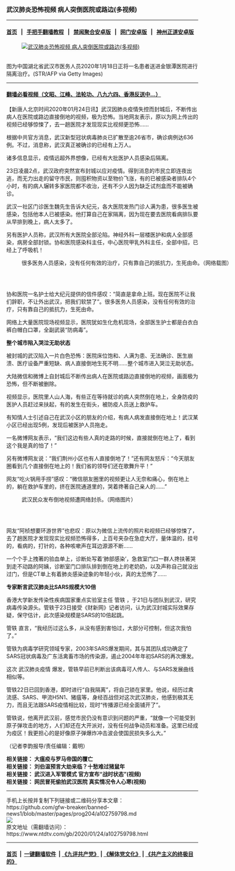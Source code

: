 ### 武汉肺炎恐怖视频 病人突倒医院或路边(多视频)
------------------------

#### [首页](https://github.com/gfw-breaker/banned-news1/blob/master/README.md) &nbsp;&nbsp;|&nbsp;&nbsp; [手把手翻墙教程](https://github.com/gfw-breaker/guides/wiki) &nbsp;&nbsp;|&nbsp;&nbsp; [禁闻聚合安卓版](https://github.com/gfw-breaker/bn-android) &nbsp;&nbsp;|&nbsp;&nbsp; [网门安卓版](https://github.com/oGate2/oGate) &nbsp;&nbsp;|&nbsp;&nbsp; [神州正道安卓版](https://github.com/SzzdOgate/update) 



<div><div class="featured_image">
 <a href="https://i.ntdtv.com/assets/uploads/2020/01/GettyImages-1194364595.jpg" target="_blank">
  <figure>
   <img alt="武汉肺炎恐怖视频 病人突倒医院或路边(多视频)" src="https://i.ntdtv.com/assets/uploads/2020/01/GettyImages-1194364595-800x450.jpg"/>
  </figure><br/>
 </a>
 <span class="caption">
  图为中国湖北省武汉市医务人员2020年1月18日正将一名患者送进金银潭医院进行隔离治疗。(STR/AFP via Getty Images)
 </span>
</div>
</div><hr/>

#### [翻墙必看视频（文昭、江峰、法轮功、八九六四、香港反送中...）](https://github.com/gfw-breaker/banned-news1/blob/master/pages/link3.md)

<div><div class="post_content" itemprop="articleBody">
 <p>
  【新唐人北京时间2020年01月24日讯】武汉因肺炎疫情失控而封城后，不断传出病人在医院或路边直接倒地的视频，极为恐怖。当地网友表示，原以为网上传出的视频已经够惊悚了，去一趟医院才发现现实比视频更恐怖……
 </p>
 <p>
  根据中共官方消息，武汉新型冠状病毒肺炎已扩散至逾26省市，确诊病例达636例。不过，消息称，武汉真正被确诊的已经有上万人。
 </p>
 <p>
  诸多信息显示，疫情远超外界想像，已经有大批医护人员感染后隔离。
 </p>
 <p>
  23日凌晨2点，武汉政府突然宣布封城以应对疫情。得到消息的市民立即连夜出逃，而无力出走的留守市民，则囤积物资以至物价飞涨，有的已被感染者排队4个小时，有的病人辗转多家医院都不收治，还有不少人因为缺乏试剂盒而不能被确诊。
 </p>
 <p>
  武汉一社区门诊医生魏先生告诉大纪元，各大医院发热门诊人满为患，很多医生被感染，包括他本人已被感染。他打算自己在家隔离，因为现在要去医院看病排队要从早排到晚上，病人太多了。
 </p>
 <p>
  另有医护人员称，武汉所有大医院全部沦陷。神经外科一层楼医护和病人全部感染，病房全部封锁。协和医院感染科主任，中心医院甲乳外科主任，全部中招，已经上了呼吸机！
 </p>
 <figure class="wp-caption alignnone" id="attachment_102759800" style="width: 600px">
  <ok href="https://i.ntdtv.com/assets/uploads/2020/01/EO_bMbkX0AAKseh.jpeg">
   <img alt="" class="size-medium wp-image-102759800" src="https://i.ntdtv.com/assets/uploads/2020/01/EO_bMbkX0AAKseh-600x682.jpeg"/>
  </ok>
  <br/><figcaption class="wp-caption-text">
   很多医务人员感染，没有任何有效的治疗，只有靠自己的抵抗力，生死由命。（网络载图）
  </figcaption><br/>
 </figure><br/>
 <p>
  协和医院一名护士给大纪元提供的信件感叹：“简直是拿命上班。现在医院不让我们辞职，不让外出武汉，把我们软禁了”。很多医务人员感染，没有任何有效的治疗，只有靠自己的抵抗力，生死由命。
 </p>
 <p>
  网络上大量医院现场视频显示，医院犹如生化危机现场，全部医生护士都是白衣白裤白帽白口罩，全副武装“防病毒”。
 </p>
 <p>
  <strong>
   整个城市陷入哭泣无助状态
  </strong>
 </p>
 <p>
  被封城的武汉陷入一片白色恐怖：医院床位饱和、人满为患、无法确诊、医生崩溃、医疗设备严重短缺、病人直接倒地生死不明……整个城市进入哭泣无助状态。
 </p>
 <div class="video_fit_container">
 </div>
 <p>
  大陆微信和微博上自封城后不断传出病人在医院或路边直接倒地的视频，画面极为恐怖，但不断被删除。
 </p>
 <div class="video_fit_container">
 </div>
 <p>
  视频显示，医院里人山人海，有些正在等待就诊的病人突然倒在地上，全身防疫的医护人员赶过来扶起，有的发生在街头，被防疫人员送上救护车。
 </p>
 <div class="video_fit_container">
 </div>
 <p>
  有知情人士引述自己在武汉小区的朋友的介绍，有病人病发直接倒在地上！武汉某小区已经出现5例，发现后被医护人员拖走。
 </p>
 <div class="video_fit_container">
 </div>
 <p>
  一名微博网友表示，“我们这边有些人真的走路的时候，直接就倒在地上了，看到这个我是真的怕了！”
 </p>
 <div class="video_fit_container">
 </div>
 <p>
  另有微博网友说：“我们荆州小区也有人直接倒地了！”还有网友怒斥：“今天朋友圈看到几个直接倒在地上的！我们省的领导们还在歌舞升平！”
 </p>
 <div class="video_fit_container">
 </div>
 <p>
  网友“吃火锅用手捞”感叹：“微信朋友圈里的视频更让人无奈和痛心，倒在地上的，躺在救护车里的，挤在医院通道里的，哭着搀著自己亲人的……”
 </p>
 <figure class="wp-caption alignnone" id="attachment_102759799" style="width: 600px">
  <ok href="https://i.ntdtv.com/assets/uploads/2020/01/EO_bMbnWsAIkM1V.jpeg">
   <img alt="" class="size-medium wp-image-102759799" src="https://i.ntdtv.com/assets/uploads/2020/01/EO_bMbnWsAIkM1V-600x493.jpeg"/>
  </ok>
  <br/><figcaption class="wp-caption-text">
   武汉民众发布倒地视频遭网络封杀。（网络图片）
  </figcaption><br/>
 </figure><br/>
 <p>
  网友“阿桢想要环游世界”也悲叹：原以为微信上流传的照片和视频已经够惊悚了，去了趟医院才发现现实比视频恐怖得多，上百号夹杂在急症大厅，量体温的，挂号的，看病的，打针的，各种咳嗽声在耳边源源不断……
 </p>
 <p>
  一个个手上拽著的验血单上，诊断处写着‘肺部感染’，急救室门口一群人搀扶著哭到走不动路的阿姨，诊断室门口排队排到倒在地上的老奶奶，以及声称自己就没出过门，但是CT单上有着肺炎感染迹象的年轻小伙，真的太恐怖了……
 </p>
 <p>
  <strong>
   专家断言武汉肺炎比SARS规模大10倍
  </strong>
 </p>
 <p>
  香港大学新发传染性疾病国家重点实验室主任
  <ok href="https://www.ntdtv.com/gb/管轶.htm">
   管轶
  </ok>
  ，于21日与团队到武汉，研究病毒传染源头。管轶于23日接受《财新网》记者访问，认为武汉封城实际效果存疑，保守估计，此次感染规模是SARS的10倍起跳。
 </p>
 <p>
  <ok href="https://www.ntdtv.com/gb/管轶.htm">
   管轶
  </ok>
  直言，“我经历过这么多，从没有感到害怕过，大部分可控制，但这次我怕了。”
 </p>
 <p>
  管轶为病毒学研究领域专家，2003年SARS爆发期间，其与其团队成功确定了SARS冠状病毒及广东活禽畜市场的传染源，遏止2004年年初SARS的再次爆发。
 </p>
 <p>
  这次
  <ok href="https://www.ntdtv.com/gb/442749.htm">
   武汉肺炎疫情
  </ok>
  爆发，管轶早前已判断出该病毒可人传人、与SARS发展曲线相似等。
 </p>
 <p>
  管轶22日已回到香港，即时进行“自我隔离”，将自己锁在家里。他说，经历过禽流感、SARS、甲流H5N1、猪瘟等，身经百战但对这次武汉肺炎，他感到极其无力，而且无法跟SARS疫情相比较，现时“传播源已经全面铺开了”。
 </p>
 <p>
  管轶说，他离开武汉前，感觉市民仍没有意识到问题的严重，“就像一个可能受到原子弹攻击的地方，人们却还在大开派对，没有任何战争动员和准备。这里已经成为疫区！我更担心的是好像原子弹爆炸冲击波会使国民损失多么大。”
 </p>
 <p>
  （记者李韵报导/责任编辑：戴明）
 </p>
 <p>
  <strong>
   相关链接：
   <ok href="https://www.ntdtv.com/gb/2019/11/16/a102708562.html" rel="noopener" target="_blank">
    大瘟疫与罗马帝国的覆亡
   </ok>
   <br/>
   相关链接：
   <ok href="https://www.ntdtv.com/gb/2020/01/21/a102757300.html" rel="noopener" target="_blank">
    刘伯温预言大劫来临？十愁难过猪鼠年
   </ok>
   <br/>
   相关链接：
   <ok href="https://www.ntdtv.com/gb/2020/01/23/a102759044.html" rel="noopener" target="_blank">
    武汉进入军管模式 官方宣布“战时状态”(视频)
   </ok>
   <br/>
   相关链接：
   <ok href="https://www.ntdtv.com/gb/2020/01/23/a102758924.html" rel="noopener" target="_blank">
    网民冒死偷拍武汉医院 真实情况令人心寒(视频)
   </ok>
  </strong>
 </p>
 <div class="single_ad">
 </div>
</div>
</div>
<hr/>
手机上长按并复制下列链接或二维码分享本文章：<br/>
https://github.com/gfw-breaker/banned-news1/blob/master/pages/prog204/a102759798.md <br/>
<a href='https://github.com/gfw-breaker/banned-news1/blob/master/pages/prog204/a102759798.md'><img src='https://github.com/gfw-breaker/banned-news1/blob/master/pages/prog204/a102759798.md.png'/></a> <br/>
原文地址（需翻墙访问）：https://www.ntdtv.com/gb/2020/01/24/a102759798.html


------------------------
#### [首页](https://github.com/gfw-breaker/banned-news1/blob/master/README.md) &nbsp;|&nbsp; [一键翻墙软件](https://github.com/gfw-breaker/nogfw/blob/master/README.md) &nbsp;| [《九评共产党》](https://github.com/gfw-breaker/9ping.md/blob/master/README.md#九评之一评共产党是什么) | [《解体党文化》](https://github.com/gfw-breaker/jtdwh.md/blob/master/README.md) | [《共产主义的终极目的》](https://github.com/gfw-breaker/gczydzjmd.md/blob/master/README.md)


<img src='http://gfw-breaker.win/banned-news/pages/prog204/a102759798.md' width='0px' height='0px'/>